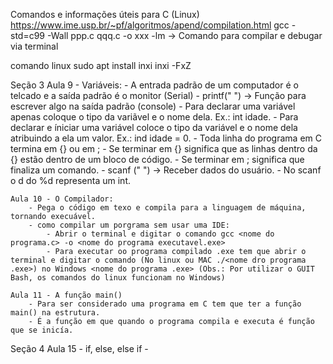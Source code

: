 Comandos e informações úteis para C (Linux)
https://www.ime.usp.br/~pf/algoritmos/apend/compilation.html
gcc -std=c99 -Wall ppp.c qqq.c -o xxx -lm   → Comando para compilar e debugar via terminal

comando linux
sudo apt install inxi
inxi -FxZ


Seção 3
    Aula 9 - Variáveis:
        - A entrada padrão de um computador é o telcado e a saída padrão é o monitor (Serial)
        - printf(" ") -> Função para escrever algo na saída padrão (console)
        - Para declarar uma variável apenas coloque o tipo da variãvel e o nome dela. Ex.: int idade.
        - Para declarar e íniciar uma variável coloce o tipo da variável e o nome dela atribuindo a ela um valor. Ex.: ind idade = 0.
        - Toda linha do programa em C termina em {} ou em ;
        - Se terminar em {} significa que as linhas dentro da {} estão dentro de um bloco de código.
        - Se terminar em ; significa que finaliza um comando.
        - scanf (" ") -> Receber dados do usuário.
        - No scanf o d do %d representa um int.
        
    Aula 10 - O Compilador:
        - Pega o código em texo e compila para a linguagem de máquina, tornando execuável.
        - como compilar um porgrama sem usar uma IDE:
            - Abrir o terminal e digitar o comando gcc <nome do programa.c> -o <nome do programa executavel.exe>
            - Para executar oo programa compilado .exe tem que abrir o terminal e digitar o comando (No linux ou MAC ./<nome dro programa .exe>) no Windows <nome do programa .exe> (Obs.: Por utilizar o GUIT Bash, os comandos do linux funcionam no Windows)

    Aula 11 - A função main()
        - Para ser considerado uma programa em C tem que ter a função main() na estrutura.
        - É a função em que quando o programa compila e executa é função que se inicía.

Seção 4
    Aula 15 - if, else, else if
        -